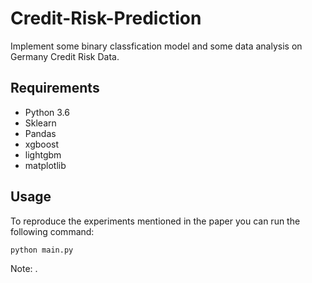 # Credit-Risk-Prediction
Implement some binary classfication model and some data analysis on Germany Credit Risk Data.

## Requirements

  * Python 3.6
  * Sklearn
  * Pandas
  * xgboost
  * lightgbm
  * matplotlib
 
 ## Usage

To reproduce the experiments mentioned in the paper you can run the following command:

```bash
python main.py
```
Note: .
